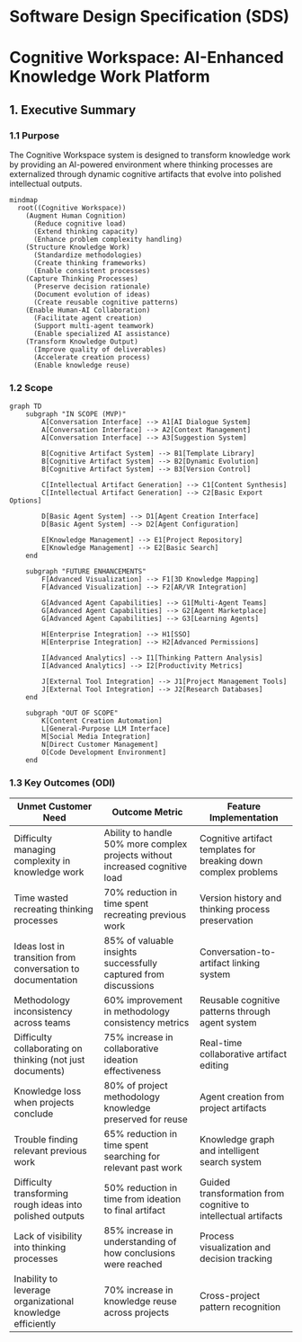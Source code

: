 # Software Design Specification (SDS)
# Cognitive Workspace: AI-Enhanced Knowledge Work Platform

## 1. Executive Summary

### 1.1 Purpose

The Cognitive Workspace system is designed to transform knowledge work by providing an AI-powered environment where thinking processes are externalized through dynamic cognitive artifacts that evolve into polished intellectual outputs.

```mermaid
mindmap
  root((Cognitive Workspace))
    (Augment Human Cognition)
      (Reduce cognitive load)
      (Extend thinking capacity)
      (Enhance problem complexity handling)
    (Structure Knowledge Work)
      (Standardize methodologies)
      (Create thinking frameworks)
      (Enable consistent processes)
    (Capture Thinking Processes)
      (Preserve decision rationale)
      (Document evolution of ideas)
      (Create reusable cognitive patterns)
    (Enable Human-AI Collaboration)
      (Facilitate agent creation)
      (Support multi-agent teamwork)
      (Enable specialized AI assistance)
    (Transform Knowledge Output)
      (Improve quality of deliverables)
      (Accelerate creation process)
      (Enable knowledge reuse)
```

### 1.2 Scope

```mermaid
graph TD
    subgraph "IN SCOPE (MVP)"
        A[Conversation Interface] --> A1[AI Dialogue System]
        A[Conversation Interface] --> A2[Context Management]
        A[Conversation Interface] --> A3[Suggestion System]

        B[Cognitive Artifact System] --> B1[Template Library]
        B[Cognitive Artifact System] --> B2[Dynamic Evolution]
        B[Cognitive Artifact System] --> B3[Version Control]

        C[Intellectual Artifact Generation] --> C1[Content Synthesis]
        C[Intellectual Artifact Generation] --> C2[Basic Export Options]

        D[Basic Agent System] --> D1[Agent Creation Interface]
        D[Basic Agent System] --> D2[Agent Configuration]

        E[Knowledge Management] --> E1[Project Repository]
        E[Knowledge Management] --> E2[Basic Search]
    end

    subgraph "FUTURE ENHANCEMENTS"
        F[Advanced Visualization] --> F1[3D Knowledge Mapping]
        F[Advanced Visualization] --> F2[AR/VR Integration]

        G[Advanced Agent Capabilities] --> G1[Multi-Agent Teams]
        G[Advanced Agent Capabilities] --> G2[Agent Marketplace]
        G[Advanced Agent Capabilities] --> G3[Learning Agents]

        H[Enterprise Integration] --> H1[SSO]
        H[Enterprise Integration] --> H2[Advanced Permissions]

        I[Advanced Analytics] --> I1[Thinking Pattern Analysis]
        I[Advanced Analytics] --> I2[Productivity Metrics]

        J[External Tool Integration] --> J1[Project Management Tools]
        J[External Tool Integration] --> J2[Research Databases]
    end

    subgraph "OUT OF SCOPE"
        K[Content Creation Automation]
        L[General-Purpose LLM Interface]
        M[Social Media Integration]
        N[Direct Customer Management]
        O[Code Development Environment]
    end
```

### 1.3 Key Outcomes (ODI)

| Unmet Customer Need | Outcome Metric | Feature Implementation |
|---------------------|----------------|------------------------|
| Difficulty managing complexity in knowledge work | Ability to handle 50% more complex projects without increased cognitive load | Cognitive artifact templates for breaking down complex problems |
| Time wasted recreating thinking processes | 70% reduction in time spent recreating previous work | Version history and thinking process preservation |
| Ideas lost in transition from conversation to documentation | 85% of valuable insights successfully captured from discussions | Conversation-to-artifact linking system |
| Methodology inconsistency across teams | 60% improvement in methodology consistency metrics | Reusable cognitive patterns through agent system |
| Difficulty collaborating on thinking (not just documents) | 75% increase in collaborative ideation effectiveness | Real-time collaborative artifact editing |
| Knowledge loss when projects conclude | 80% of project methodology knowledge preserved for reuse | Agent creation from project artifacts |
| Trouble finding relevant previous work | 65% reduction in time spent searching for relevant past work | Knowledge graph and intelligent search system |
| Difficulty transforming rough ideas into polished outputs | 50% reduction in time from ideation to final artifact | Guided transformation from cognitive to intellectual artifacts |
| Lack of visibility into thinking processes | 85% increase in understanding of how conclusions were reached | Process visualization and decision tracking |
| Inability to leverage organizational knowledge efficiently | 70% increase in knowledge reuse across projects | Cross-project pattern recognition |

